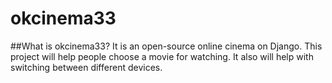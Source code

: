 # okcinema33
##What is okcinema33? 
It is an open-source online cinema on Django. This project will help people choose a movie for watching. It also will help with switching between different
devices.
